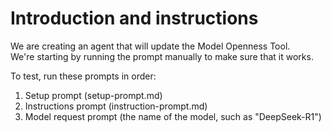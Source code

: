 # Introduction and instructions

We are creating an agent that will update the Model Openness Tool.  
We're starting by running the prompt manually to make sure that it works.

To test, run these prompts in order:

1. Setup prompt (setup-prompt.md)
2. Instructions prompt (instruction-prompt.md)
3. Model request prompt (the name of the model, such as "DeepSeek-R1")
